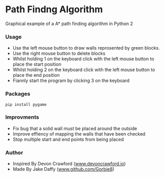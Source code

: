 # Path Findng Algorithm
Graphical example of a A* path finding algorithm in Python 2

### Usage
- Use the left mouse button to draw walls reprosented by green blocks. 
- Use the right mouse button to delete blocks
- Whilst holding 1 on the keyboard click with the left mouse button to place the start position
- Whilst holding 2 on the keyboard click with the left mouse button to place the end position
- Fiannly start the program by clicking 3 on the keyboard

### Packages 
```
pip install pygame
```
### Improvments
- Fix bug that a solid wall must be placed around the outside
- Improve effiency of mapping the walls that have been checked
- Stop multiple start and end points from being placed

### Author
- Inspired By Devon Crawford (www.devoncrawford.io)
- Made By Jake Daffy (www.github.com/Gorbie8)
